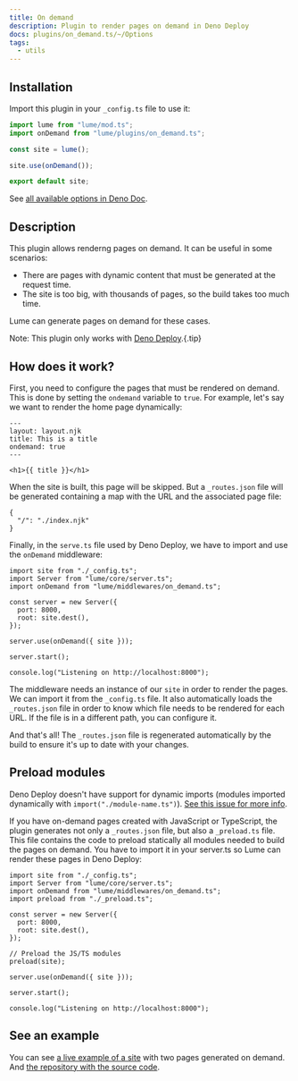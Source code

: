 ```yaml
---
title: On demand
description: Plugin to render pages on demand in Deno Deploy
docs: plugins/on_demand.ts/~/Options
tags:
  - utils
---
```


## Installation

Import this plugin in your `_config.ts` file to use it:

```js
import lume from "lume/mod.ts";
import onDemand from "lume/plugins/on_demand.ts";

const site = lume();

site.use(onDemand());

export default site;
```

See
[all available options in Deno Doc](https://doc.deno.land/https/deno.land/x/lume/plugins/on_demand.ts/~/Options).

## Description

This plugin allows renderng pages on demand. It can be useful in some scenarios:

- There are pages with dynamic content that must be generated at the request
  time.
- The site is too big, with thousands of pages, so the build takes too much
  time.

Lume can generate pages on demand for these cases.

Note: This plugin only works with [Deno Deploy](https://deno.com/deploy).{.tip}

## How does it work?

First, you need to configure the pages that must be rendered on demand. This is
done by setting the `ondemand` variable to `true`. For example, let's say we
want to render the home page dynamically:

<lume-code>

```html{title=index.njk}
---
layout: layout.njk
title: This is a title
ondemand: true
---

<h1>{{ title }}</h1>
```

</lume-code>

When the site is built, this page will be skipped. But a `_routes.json` file
will be generated containing a map with the URL and the associated page file:

<lume-code>

```json{title=_routes.json}
{
  "/": "./index.njk"
}
```

</lume-code>

Finally, in the `serve.ts` file used by Deno Deploy, we have to import and use
the `onDemand` middleware:

<lume-code>

```ts{title=serve.ts}
import site from "./_config.ts";
import Server from "lume/core/server.ts";
import onDemand from "lume/middlewares/on_demand.ts";

const server = new Server({
  port: 8000,
  root: site.dest(),
});

server.use(onDemand({ site }));

server.start();

console.log("Listening on http://localhost:8000");
```

</lume-code>

The middleware needs an instance of our `site` in order to render the pages. We
can import it from the `_config.ts` file. It also automatically loads the
`_routes.json` file in order to know which file needs to be rendered for each
URL. If the file is in a different path, you can configure it.

And that's all! The `_routes.json` file is regenerated automatically by the
build to ensure it's up to date with your changes.

## Preload modules

Deno Deploy doesn't have support for dynamic imports (modules imported
dynamically with `import("./module-name.ts")`).
[See this issue for more info](https://github.com/denoland/deploy_feedback/issues/1).

If you have on-demand pages created with JavaScript or TypeScript, the plugin
generates not only a `_routes.json` file, but also a `_preload.ts` file. This
file contains the code to preload statically all modules needed to build the
pages on demand. You have to import it in your server.ts so Lume can render
these pages in Deno Deploy:

<lume-code>

```ts{title=serve.ts}
import site from "./_config.ts";
import Server from "lume/core/server.ts";
import onDemand from "lume/middlewares/on_demand.ts";
import preload from "./_preload.ts";

const server = new Server({
  port: 8000,
  root: site.dest(),
});

// Preload the JS/TS modules
preload(site);

server.use(onDemand({ site }));

server.start();

console.log("Listening on http://localhost:8000");
```

</lume-code>

## See an example

You can see [a live example of a site](https://lume-ondemand.deno.dev/) with two
pages generated on demand. And
[the repository with the source code](https://github.com/lumeland/test-lume-ondemand).
